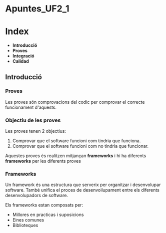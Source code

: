 # Apuntes_UF2_1

# Index

- **Introducció**
- **Proves**
- **Integració**
- **Calidad**

## Introducció

### Proves

Les proves són comprovacions del codic per comprovar el correcte funcionament d'aquests.

### Objectiu de les proves

Les proves tenen 2 objectius:

1. Comprovar que el software funcioni com tindria que funciona.
2. Comprovar que el software funcioni com no tindria que funcionar.

Aquestes proves és realitzen mitjançan **frameworks** i hi ha diferents **frameworks** per les diferents proves

### Frameworks

Un framework és una estructura que serverix per organitzar i desenvolupar software. També unifica el proces de desenvoilupament entre els diferents desenvolupadors de software.

Els frameworks estan composats per:

- Millores en practicas i suposicions
- Eines comunes
- Biblioteques
